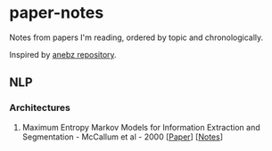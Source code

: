 # paper-notes

Notes from papers I'm reading, ordered by topic and chronologically.

Inspired by [anebz repository](https://github.com/anebz/papers).

## NLP

### Architectures

1. Maximum Entropy Markov Models for Information Extraction and Segmentation - McCallum et al - 2000 [[Paper](http://www.ai.mit.edu/courses/6.891-nlp/READINGS/maxent.pdf)] [[Notes](architectures/2000_MEMM.md)]